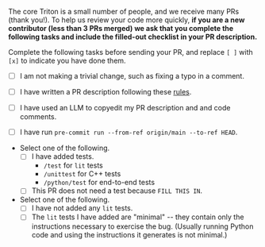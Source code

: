 The core Triton is a small number of people, and we receive many PRs (thank
you!).  To help us review your code more quickly, **if you are a new
contributor (less than 3 PRs merged) we ask that you complete the following
tasks and include the filled-out checklist in your PR description.**

Complete the following tasks before sending your PR, and replace `[ ]` with
`[x]` to indicate you have done them.

- [ ] I am not making a trivial change, such as fixing a typo in a comment.

- [ ] I have written a PR description following these
  [rules](https://cbea.ms/git-commit/#why-not-how).

- [ ] I have used an LLM to copyedit my PR description and and code comments.

- [ ] I have run `pre-commit run --from-ref origin/main --to-ref HEAD`.

- Select one of the following.
  - [ ] I have added tests.
    - `/test` for `lit` tests
    - `/unittest` for C++ tests
    - `/python/test` for end-to-end tests
  - [ ] This PR does not need a test because `FILL THIS IN`.

- Select one of the following.
  - [ ] I have not added any `lit` tests.
  - [ ] The `lit` tests I have added are "minimal" -- they contain only the
    instructions necessary to exercise the bug.  (Usually running Python code
    and using the instructions it generates is not minimal.)
